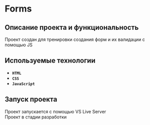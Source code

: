 # Forms

## Описание проекта и функциональность

Проект создан для тренировки создания форм и их валидации с помощью JS

## Используемые технологии

* __`HTML`__
* __`CSS`__
* __`JavaScript`__

## Запуск проекта
Проект запускается с помощью VS Live Server  
Проект в стадии разработки
